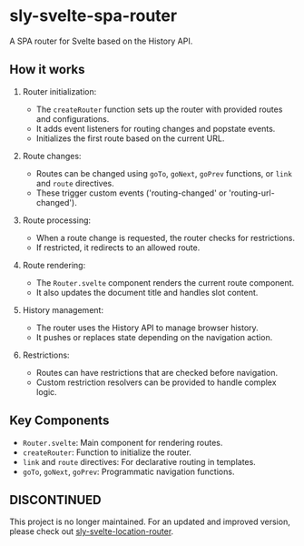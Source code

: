 # sly-svelte-spa-router

A SPA router for Svelte based on the History API.

## How it works

1. Router initialization:
   - The `createRouter` function sets up the router with provided routes and configurations.
   - It adds event listeners for routing changes and popstate events.
   - Initializes the first route based on the current URL.

2. Route changes:
   - Routes can be changed using `goTo`, `goNext`, `goPrev` functions, or `link` and `route` directives.
   - These trigger custom events ('routing-changed' or 'routing-url-changed').

3. Route processing:
   - When a route change is requested, the router checks for restrictions.
   - If restricted, it redirects to an allowed route.

4. Route rendering:
   - The `Router.svelte` component renders the current route component.
   - It also updates the document title and handles slot content.

5. History management:
   - The router uses the History API to manage browser history.
   - It pushes or replaces state depending on the navigation action.

6. Restrictions:
   - Routes can have restrictions that are checked before navigation.
   - Custom restriction resolvers can be provided to handle complex logic.

## Key Components

- `Router.svelte`: Main component for rendering routes.
- `createRouter`: Function to initialize the router.
- `link` and `route` directives: For declarative routing in templates.
- `goTo`, `goNext`, `goPrev`: Programmatic navigation functions.

## DISCONTINUED

This project is no longer maintained. For an updated and improved version, please check out [sly-svelte-location-router](https://www.npmjs.com/package/sly-svelte-location-router).
